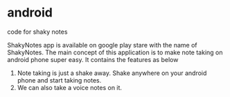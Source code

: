 # android
code for shaky notes

ShakyNotes app is available on google play stare with the name of ShakyNotes. 
The main concept of this application is to make note taking on android phone super easy.
It contains the features as below
1. Note taking is just a shake away. Shake anywhere on your android phone and start taking notes.
2. We can also take a voice notes on it.
